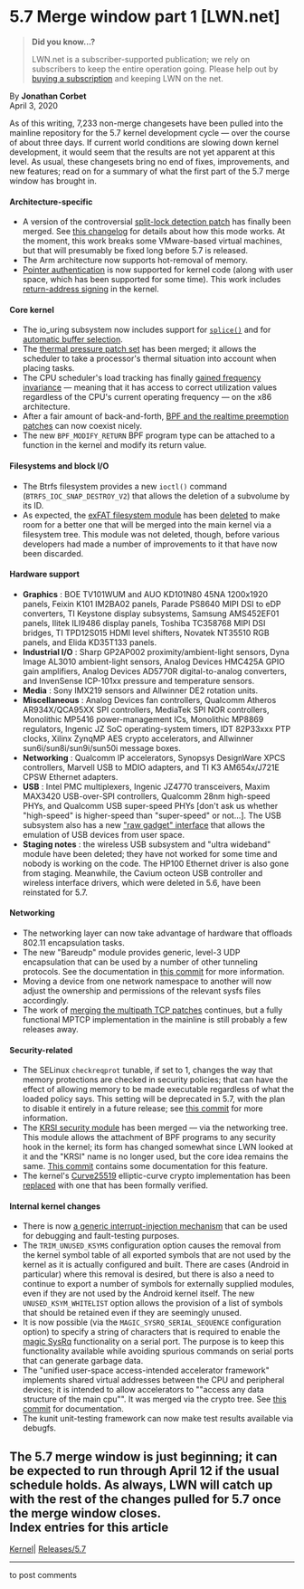 # 5.7 Merge window part 1 [LWN.net]

> **Did you know...?**
> 
> LWN.net is a subscriber-supported publication; we rely on subscribers to keep the entire operation going. Please help out by [buying a subscription](/Promo/nst-nag4/subscribe) and keeping LWN on the net. 

By **Jonathan Corbet**  
April 3, 2020 

As of this writing, 7,233 non-merge changesets have been pulled into the mainline repository for the 5.7 kernel development cycle — over the course of about three days. If current world conditions are slowing down kernel development, it would seem that the results are not yet apparent at this level. As usual, these changesets bring no end of fixes, improvements, and new features; read on for a summary of what the first part of the 5.7 merge window has brought in. 

#### Architecture-specific

  * A version of the controversial [split-lock detection patch](/Articles/806466/) has finally been merged. See [this changelog](https://git.kernel.org/linus/6650cdd9a8cc) for details about how this mode works. At the moment, this work breaks some VMware-based virtual machines, but that will presumably be fixed long before 5.7 is released. 
  * The Arm architecture now supports hot-removal of memory. 
  * [Pointer authentication](/Articles/718888/) is now supported for kernel code (along with user space, which has been supported for some time). This work includes [return-address signing](/Articles/804982/) in the kernel. 



#### Core kernel

  * The io_uring subsystem now includes support for [`splice()`](http://man7.org/linux/man-pages/man2/splice.2.html) and for [automatic buffer selection](/Articles/815491/). 
  * The [thermal pressure patch set](/Articles/788380/) has been merged; it allows the scheduler to take a processor's thermal situation into account when placing tasks. 
  * The CPU scheduler's load tracking has finally [gained frequency invariance](/Articles/816388/) — meaning that it has access to correct utilization values regardless of the CPU's current operating frequency — on the x86 architecture. 
  * After a fair amount of back-and-forth, [BPF and the realtime preemption patches](/Articles/802884/) can now coexist nicely. 
  * The new `BPF_MODIFY_RETURN` BPF program type can be attached to a function in the kernel and modify its return value. 



#### Filesystems and block I/O

  * The Btrfs filesystem provides a new `ioctl()` command (`BTRFS_IOC_SNAP_DESTROY_V2`) that allows the deletion of a subvolume by its ID. 
  * As expected, the [exFAT filesystem module](/Articles/797963/) has been [deleted](https://git.kernel.org/linus/590a95e418d1) to make room for a better one that will be merged into the main kernel via a filesystem tree. This module was not deleted, though, before various developers had made a number of improvements to it that have now been discarded. 



#### Hardware support

  * **Graphics** : BOE TV101WUM and AUO KD101N80 45NA 1200x1920 panels, Feixin K101 IM2BA02 panels, Parade PS8640 MIPI DSI to eDP converters, TI Keystone display subsystems, Samsung AMS452EF01 panels, Ilitek ILI9486 display panels, Toshiba TC358768 MIPI DSI bridges, TI TPD12S015 HDMI level shifters, Novatek NT35510 RGB panels, and Elida KD35T133 panels. 
  * **Industrial I/O** : Sharp GP2AP002 proximity/ambient-light sensors, Dyna Image AL3010 ambient-light sensors, Analog Devices HMC425A GPIO gain amplifiers, Analog Devices AD5770R digital-to-analog converters, and InvenSense ICP-101xx pressure and temperature sensors. 
  * **Media** : Sony IMX219 sensors and Allwinner DE2 rotation units. 
  * **Miscellaneous** : Analog Devices fan controllers, Qualcomm Atheros AR934X/QCA95XX SPI controllers, MediaTek SPI NOR controllers, Monolithic MP5416 power-management ICs, Monolithic MP8869 regulators, Ingenic JZ SoC operating-system timers, IDT 82P33xxx PTP clocks, Xilinx ZynqMP AES crypto accelerators, and Allwinner sun6i/sun8i/sun9i/sun50i message boxes. 
  * **Networking** : Qualcomm IP accelerators, Synopsys DesignWare XPCS controllers, Marvell USB to MDIO adapters, and TI K3 AM654x/J721E CPSW Ethernet adapters. 
  * **USB** : Intel PMC multiplexers, Ingenic JZ4770 transceivers, Maxim MAX3420 USB-over-SPI controllers, Qualcomm 28nm high-speed PHYs, and Qualcomm USB super-speed PHYs [don't ask us whether "high-speed" is higher-speed than "super-speed" or not...]. The USB subsystem also has a new ["raw gadget" interface](https://git.kernel.org/linus/f2c2e717642c) that allows the emulation of USB devices from user space. 
  * **Staging notes** : the wireless USB subsystem and "ultra wideband" module have been deleted; they have not worked for some time and nobody is working on the code. The HP100 Ethernet driver is also gone from staging. Meanwhile, the Cavium octeon USB controller and wireless interface drivers, which were deleted in 5.6, have been reinstated for 5.7. 



#### Networking

  * The networking layer can now take advantage of hardware that offloads 802.11 encapsulation tasks. 
  * The new "Bareudp" module provides generic, level-3 UDP encapsulation that can be used by a number of other tunneling protocols. See the documentation in [this commit](https://git.kernel.org/linus/571912c69f0e) for more information. 
  * Moving a device from one network namespace to another will now adjust the ownership and permissions of the relevant sysfs files accordingly. 
  * The work of [merging the multipath TCP patches](/Articles/800501/) continues, but a fully functional MPTCP implementation in the mainline is still probably a few releases away. 



#### Security-related

  * The SELinux `checkreqprot` tunable, if set to 1, changes the way that memory protections are checked in security policies; that can have the effect of allowing memory to be made executable regardless of what the loaded policy says. This setting will be deprecated in 5.7, with the plan to disable it entirely in a future release; see [this commit](https://git.kernel.org/linus/e9c38f9fc2cc) for more information. 
  * The [KRSI security module](/Articles/808048/) has been merged — via the networking tree. This module allows the attachment of BPF programs to any security hook in the kernel; its form has changed somewhat since LWN looked at it and the "KRSI" name is no longer used, but the core idea remains the same. [This commit](https://git.kernel.org/linus/4dece7f3b925) contains some documentation for this feature. 
  * The kernel's [Curve25519](https://en.wikipedia.org/wiki/Curve25519) elliptic-curve crypto implementation has been [replaced](https://git.kernel.org/linus/07b586fe0662) with one that has been formally verified. 



#### Internal kernel changes

  * There is now [a generic interrupt-injection mechanism](https://git.kernel.org/linus/acd26bcf3627) that can be used for debugging and fault-testing purposes. 
  * The `TRIM_UNUSED_KSYMS` configuration option causes the removal from the kernel symbol table of all exported symbols that are not used by the kernel as it is actually configured and built. There are cases (Android in particular) where this removal is desired, but there is also a need to continue to export a number of symbols for externally supplied modules, even if they are not used by the Android kernel itself. The new `UNUSED_KSYM_WHITELIST` option allows the provision of a list of symbols that should be retained even if they are seemingly unused. 
  * It is now possible (via the `MAGIC_SYSRQ_SERIAL_SEQUENCE` configuration option) to specify a string of characters that is required to enable the [magic SysRq](https://www.kernel.org/doc/html/latest/admin-guide/sysrq.html) functionality on a serial port. The purpose is to keep this functionality available while avoiding spurious commands on serial ports that can generate garbage data. 
  * The "unified user-space access-intended accelerator framework" implements shared virtual addresses between the CPU and peripheral devices; it is intended to allow accelerators to ""access any data structure of the main cpu"". It was merged via the crypto tree. See [this commit](https://git.kernel.org/linus/aa017ab97a22) for documentation. 
  * The kunit unit-testing framework can now make test results available via debugfs. 



The 5.7 merge window is just beginning; it can be expected to run through April 12 if the usual schedule holds. As always, LWN will catch up with the rest of the changes pulled for 5.7 once the merge window closes.  
Index entries for this article  
---  
[Kernel](/Kernel/Index)| [Releases/5.7](/Kernel/Index#Releases-5.7)  
  


* * *

to post comments 
